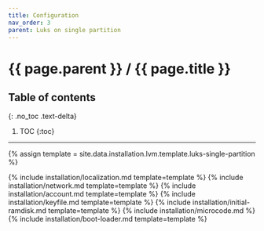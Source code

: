 ```yaml
---
title: Configuration
nav_order: 3
parent: Luks on single partition
---
```


# {{ page.parent }} / {{ page.title }}

## Table of contents
{: .no_toc .text-delta}

1. TOC
{:toc}

---

{% assign template = site.data.installation.lvm.template.luks-single-partition %}

{% include installation/localization.md template=template %}
{% include installation/network.md template=template %}
{% include installation/account.md template=template %}
{% include installation/keyfile.md template=template %}
{% include installation/initial-ramdisk.md template=template %}
{% include installation/microcode.md %}
{% include installation/boot-loader.md template=template %}

